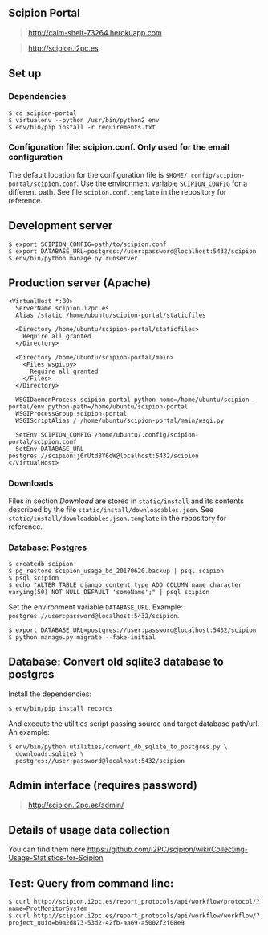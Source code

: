 ## Scipion Portal

> http://calm-shelf-73264.herokuapp.com

> http://scipion.i2pc.es

## Set up

### Dependencies

```
$ cd scipion-portal
$ virtualenv --python /usr/bin/python2 env
$ env/bin/pip install -r requirements.txt
```

### Configuration file: scipion.conf. Only used for the email configuration

The default location for the configuration file is `$HOME/.config/scipion-portal/scipion.conf`.
Use the environment variable `SCIPION_CONFIG` for a different path. See file `scipion.conf.template`
in the repository for reference.

## Development server

```
$ export SCIPION_CONFIG=path/to/scipion.conf
$ export DATABASE_URL=postgres://user:password@localhost:5432/scipion
$ env/bin/python manage.py runserver
```

## Production server (Apache)

```
<VirtualHost *:80>
  ServerName scipion.i2pc.es
  Alias /static /home/ubuntu/scipion-portal/staticfiles

  <Directory /home/ubuntu/scipion-portal/staticfiles>
    Require all granted
  </Directory>

  <Directory /home/ubuntu/scipion-portal/main>
    <Files wsgi.py>
      Require all granted
    </Files>
  </Directory>

  WSGIDaemonProcess scipion-portal python-home=/home/ubuntu/scipion-portal/env python-path=/home/ubuntu/scipion-portal
  WSGIProcessGroup scipion-portal
  WSGIScriptAlias / /home/ubuntu/scipion-portal/main/wsgi.py

  SetEnv SCIPION_CONFIG /home/ubuntu/.config/scipion-portal/scipion.conf
  SetEnv DATABASE_URL postgres://scipion:j6rUtd8Y6qW@localhost:5432/scipion
</VirtualHost>
```

### Downloads

Files in section _Download_ are stored in `static/install` and its contents described by the file
`static/install/downloadables.json`. See `static/install/downloadables.json.template` in the repository
for reference.

### Database: Postgres

```
$ createdb scipion
$ pg_restore scipion_usage_bd_20170620.backup | psql scipion
$ psql scipion
$ echo "ALTER TABLE django_content_type ADD COLUMN name character varying(50) NOT NULL DEFAULT 'someName';" | psql scipion
```

Set the environment variable `DATABASE_URL`. Example: `postgres://user:password@localhost:5432/scipion`.
```
$ export DATABASE_URL=postgres://user:password@localhost:5432/scipion
$ python manage.py migrate --fake-initial
```

## Database: Convert old sqlite3 database to postgres

Install the dependencies:

```
$ env/bin/pip install records
```

And execute the utilities script passing source and target database path/url. An example:

```
$ env/bin/python utilities/convert_db_sqlite_to_postgres.py \
  downloads.sqlite3 \
  postgres://user:password@localhost:5432/scipion
```

## Admin interface (requires password)

> http://scipion.i2pc.es/admin/

## Details of usage data collection

You can find them here https://github.com/I2PC/scipion/wiki/Collecting-Usage-Statistics-for-Scipion

## Test: Query from command line:

```
$ curl http://scipion.i2pc.es/report_protocols/api/workflow/protocol/?name=ProtMonitorSystem
$ curl http://scipion.i2pc.es/report_protocols/api/workflow/workflow/?project_uuid=b9a2d873-53d2-42fb-aa69-a5002f2f08e9
```
